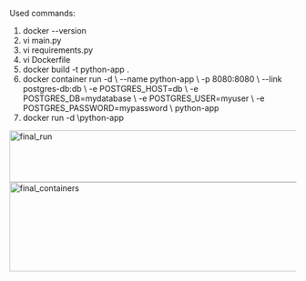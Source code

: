 Used commands:
  1) docker --version 
  2) vi main.py 
  3) vi requirements.py 
  4) vi Dockerfile 
  5) docker build -t python-app . 
  6) docker container run -d \ 
      --name python-app \ 
      -p 8080:8080 \ 
      --link postgres-db:db \ 
      -e POSTGRES_HOST=db \ 
      -e POSTGRES_DB=mydatabase \ 
      -e POSTGRES_USER=myuser \ 
      -e POSTGRES_PASSWORD=mypassword \ 
      python-app 
  7) docker run -d \python-app 

<img width="697" height="91" alt="final_run" src="https://github.com/user-attachments/assets/04355651-acb1-43ea-bd79-3750a4289dc8" />
<img width="1455" height="157" alt="final_containers" src="https://github.com/user-attachments/assets/1d8fb236-1d6b-49de-9f10-9af5afef3a9d" />


